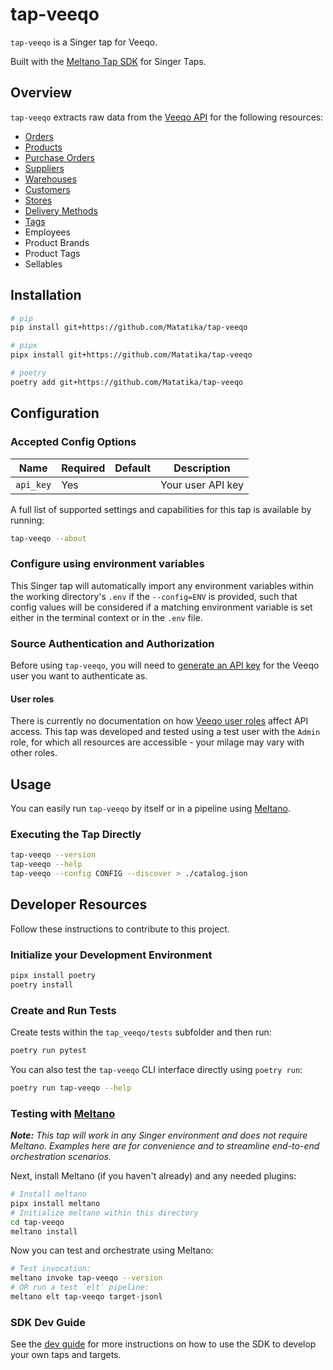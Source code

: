 # tap-veeqo

`tap-veeqo` is a Singer tap for Veeqo.

Built with the [Meltano Tap SDK](https://sdk.meltano.com) for Singer Taps.

## Overview

`tap-veeqo` extracts raw data from the [Veeqo API](https://developer.veeqo.com/docs) for the following resources:
- [Orders](https://developer.veeqo.com/docs#/reference/orders)
- [Products](https://developer.veeqo.com/docs#/reference/products)
- [Purchase Orders](https://developer.veeqo.com/docs#/reference/purchase-orders)
- [Suppliers](https://developer.veeqo.com/docs#/reference/suppliers)
- [Warehouses](https://developer.veeqo.com/docs#/reference/warehouses)
- [Customers](https://developer.veeqo.com/docs#/reference/customers)
- [Stores](https://developer.veeqo.com/docs#/reference/stores)
- [Delivery Methods](https://developer.veeqo.com/docs#/reference/delivery-methods)
- [Tags](https://developer.veeqo.com/docs#/reference/tags)
- Employees
- Product Brands
- Product Tags
- Sellables

## Installation

```bash
# pip
pip install git+https://github.com/Matatika/tap-veeqo

# pipx
pipx install git+https://github.com/Matatika/tap-veeqo

# poetry
poetry add git+https://github.com/Matatika/tap-veeqo
```

## Configuration

### Accepted Config Options

Name | Required | Default | Description
--- | --- | --- | ---
`api_key` | Yes |  | Your user API key

A full list of supported settings and capabilities for this
tap is available by running:

```bash
tap-veeqo --about
```

### Configure using environment variables

This Singer tap will automatically import any environment variables within the working directory's
`.env` if the `--config=ENV` is provided, such that config values will be considered if a matching
environment variable is set either in the terminal context or in the `.env` file.

### Source Authentication and Authorization

Before using `tap-veeqo`, you will need to [generate an API key](https://developer.veeqo.com/docs#/introduction/authentication/generating-your-api-keys) for the Veeqo user you want to authenticate as.

#### User roles
There is currently no documentation on how [Veeqo user roles](https://help.veeqo.com/en/articles/6969529-users-overview#h_78cc6b5a1d) affect API access. This tap was developed and tested using a test user with the `Admin` role, for which all resources are accessible - your milage may vary with other roles.

## Usage

You can easily run `tap-veeqo` by itself or in a pipeline using [Meltano](https://meltano.com/).

### Executing the Tap Directly

```bash
tap-veeqo --version
tap-veeqo --help
tap-veeqo --config CONFIG --discover > ./catalog.json
```

## Developer Resources

Follow these instructions to contribute to this project.

### Initialize your Development Environment

```bash
pipx install poetry
poetry install
```

### Create and Run Tests

Create tests within the `tap_veeqo/tests` subfolder and
  then run:

```bash
poetry run pytest
```

You can also test the `tap-veeqo` CLI interface directly using `poetry run`:

```bash
poetry run tap-veeqo --help
```

### Testing with [Meltano](https://www.meltano.com)

_**Note:** This tap will work in any Singer environment and does not require Meltano.
Examples here are for convenience and to streamline end-to-end orchestration scenarios._

Next, install Meltano (if you haven't already) and any needed plugins:

```bash
# Install meltano
pipx install meltano
# Initialize meltano within this directory
cd tap-veeqo
meltano install
```

Now you can test and orchestrate using Meltano:

```bash
# Test invocation:
meltano invoke tap-veeqo --version
# OR run a test `elt` pipeline:
meltano elt tap-veeqo target-jsonl
```

### SDK Dev Guide

See the [dev guide](https://sdk.meltano.com/en/latest/dev_guide.html) for more instructions on how to use the SDK to
develop your own taps and targets.

